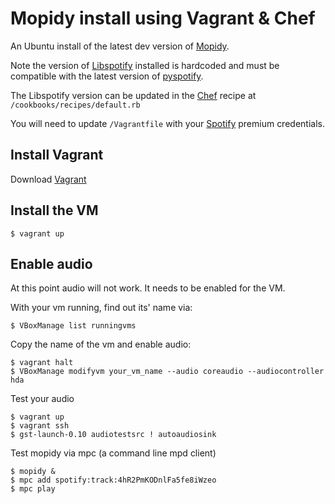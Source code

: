 # Mopidy install using Vagrant & Chef #

An Ubuntu install of the latest dev version of [Mopidy](http://www.mopidy.com).

Note the version of [Libspotify](https://developer.spotify.com/technologies/libspotify/) installed is hardcoded and must be compatible with the latest version of [pyspotify](http://pyspotify.mopidy.com/en/latest/).

The Libspotify version can be updated in the [Chef](http://wiki.opscode.com/display/chef/Home) recipe at `/cookbooks/recipes/default.rb`

You will need to update `/Vagrantfile` with your [Spotify](http://www.spotify.com/) premium credentials.

## Install Vagrant ##

Download [Vagrant](http://vagrantup.com)

## Install the VM ##

    $ vagrant up

## Enable audio ##

At this point audio will not work. It needs to be enabled for the VM.

With your vm running, find out its' name via:

    $ VBoxManage list runningvms

Copy the name of the vm and enable audio:

    $ vagrant halt
    $ VBoxManage modifyvm your_vm_name --audio coreaudio --audiocontroller hda

Test your audio

    $ vagrant up
    $ vagrant ssh
    $ gst-launch-0.10 audiotestsrc ! autoaudiosink

Test mopidy via mpc (a command line mpd client)

    $ mopidy &
    $ mpc add spotify:track:4hR2PmKODnlFa5fe8iWzeo
    $ mpc play